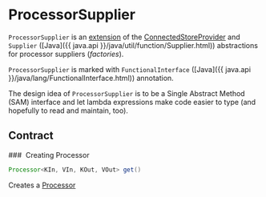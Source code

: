 # ProcessorSupplier

`ProcessorSupplier` is an [extension](#contract) of the [ConnectedStoreProvider](ConnectedStoreProvider.md) and `Supplier` ([Java]({{ java.api }}/java/util/function/Supplier.html)) abstractions for processor suppliers (_factories_).

`ProcessorSupplier` is marked with `FunctionalInterface` ([Java]({{ java.api }}/java/lang/FunctionalInterface.html)) annotation.

The design idea of `ProcessorSupplier` is to be a Single Abstract Method (SAM) interface and let lambda expressions make code easier to type (and hopefully to read and maintain, too).

## Contract

### <span id="get"> Creating Processor

```java
Processor<KIn, VIn, KOut, VOut> get()
```

Creates a [Processor](Processor.md)
